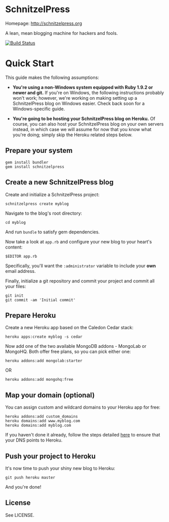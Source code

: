 # SchnitzelPress

Homepage: http://schnitzelpress.org

A lean, mean blogging machine for hackers and fools.

[![Build Status](https://secure.travis-ci.org/teamschnitzel/schnitzelpress.png?branch=master)](http://travis-ci.org/teamschnitzel/schnitzelpress)

# Quick Start

This guide makes the following assumptions:

- **You're using a non-Windows system equipped with Ruby 1.9.2 or newer and git.** If you're on Windows, the following instructions probably won't work; however, we're working on making setting up a SchnitzelPress blog on Windows easier. Check back soon for a Windows-specific guide.

- **You're going to be hosting your SchnitzelPress blog on Heroku.** Of course, you can also host your SchnitzelPress blog on your own servers instead, in which case we will assume for now that you know what you're doing; simply skip the Heroku related steps below.

## Prepare your system

    gem install bundler
    gem install schnitzelpress

## Create a new SchnitzelPress blog

Create and initialize a SchnitzelPress project:
  
    schnitzelpress create myblog

Navigate to the blog's root directory:

    cd myblog

And run `bundle` to satisfy gem dependencies.

Now take a look at `app.rb` and configure your new blog to your heart's content:

    $EDITOR app.rb

Specifically, you'll want the `:administrator` variable to include your **own** email address.

Finally, initialize a git repository and commit your project and commit all your files:

    git init
    git commit -am 'Initial commit'

## Prepare Heroku

Create a new Heroku app based on the Caledon Cedar stack:

    heroku apps:create myblog -s cedar

Now add one of the two available MongoDB addons - MongoLab or MongoHQ. Both offer free plans, so you can pick either one:

    heroku addons:add mongolab:starter

OR

    heroku addons:add mongohq:free

## Map your domain (optional)

You can assign custom and wildcard domains to your Heroku app for free:

    heroku addons:add custom_domains
    heroku domains:add www.myblog.com
    heroku domains:add myblog.com

If you haven't done it already, follow the steps detailed [here](http://devcenter.heroku.com/articles/custom-domains#dns_setup) to ensure that your DNS points to Heroku.

## Push your project to Heroku

It's now time to push your shiny new blog to Heroku:

    git push heroku master

And you're done!

## License

See LICENSE.